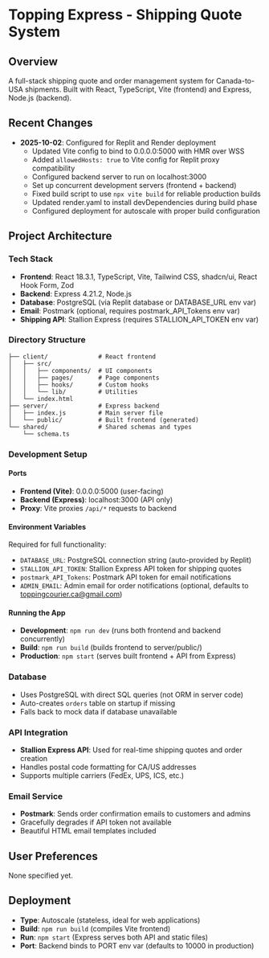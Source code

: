 # Topping Express - Shipping Quote System

## Overview
A full-stack shipping quote and order management system for Canada-to-USA shipments. Built with React, TypeScript, Vite (frontend) and Express, Node.js (backend).

## Recent Changes
- **2025-10-02**: Configured for Replit and Render deployment
  - Updated Vite config to bind to 0.0.0.0:5000 with HMR over WSS
  - Added `allowedHosts: true` to Vite config for Replit proxy compatibility
  - Configured backend server to run on localhost:3000
  - Set up concurrent development servers (frontend + backend)
  - Fixed build script to use `npx vite build` for reliable production builds
  - Updated render.yaml to install devDependencies during build phase
  - Configured deployment for autoscale with proper build configuration

## Project Architecture

### Tech Stack
- **Frontend**: React 18.3.1, TypeScript, Vite, Tailwind CSS, shadcn/ui, React Hook Form, Zod
- **Backend**: Express 4.21.2, Node.js
- **Database**: PostgreSQL (via Replit database or DATABASE_URL env var)
- **Email**: Postmark (optional, requires postmark_API_Tokens env var)
- **Shipping API**: Stallion Express (requires STALLION_API_TOKEN env var)

### Directory Structure
```
├── client/              # React frontend
│   ├── src/
│   │   ├── components/  # UI components
│   │   ├── pages/       # Page components
│   │   ├── hooks/       # Custom hooks
│   │   └── lib/         # Utilities
│   └── index.html
├── server/              # Express backend
│   ├── index.js         # Main server file
│   └── public/          # Built frontend (generated)
└── shared/              # Shared schemas and types
    └── schema.ts
```

### Development Setup

#### Ports
- **Frontend (Vite)**: 0.0.0.0:5000 (user-facing)
- **Backend (Express)**: localhost:3000 (API only)
- **Proxy**: Vite proxies `/api/*` requests to backend

#### Environment Variables
Required for full functionality:
- `DATABASE_URL`: PostgreSQL connection string (auto-provided by Replit)
- `STALLION_API_TOKEN`: Stallion Express API token for shipping quotes
- `postmark_API_Tokens`: Postmark API token for email notifications
- `ADMIN_EMAIL`: Admin email for order notifications (optional, defaults to toppingcourier.ca@gmail.com)

#### Running the App
- **Development**: `npm run dev` (runs both frontend and backend concurrently)
- **Build**: `npm run build` (builds frontend to server/public/)
- **Production**: `npm start` (serves built frontend + API from Express)

### Database
- Uses PostgreSQL with direct SQL queries (not ORM in server code)
- Auto-creates `orders` table on startup if missing
- Falls back to mock data if database unavailable

### API Integration
- **Stallion Express API**: Used for real-time shipping quotes and order creation
- Handles postal code formatting for CA/US addresses
- Supports multiple carriers (FedEx, UPS, ICS, etc.)

### Email Service
- **Postmark**: Sends order confirmation emails to customers and admins
- Gracefully degrades if API token not available
- Beautiful HTML email templates included

## User Preferences
None specified yet.

## Deployment
- **Type**: Autoscale (stateless, ideal for web applications)
- **Build**: `npm run build` (compiles Vite frontend)
- **Run**: `npm start` (Express serves both API and static files)
- **Port**: Backend binds to PORT env var (defaults to 10000 in production)
